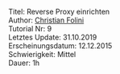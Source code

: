Titel: Reverse Proxy einrichten  
Author: <a href="mailto:christian.folini@netnea.com">Christian Folini</a>  
Tutorial Nr: 9  
Letztes Update: 31.10.2019  
Erscheinungsdatum: 12.12.2015  
Schwierigkeit: Mittel  
Dauer: 1h  
